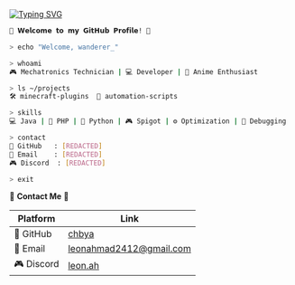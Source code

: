 <a href="https://git.io/typing-svg">
  <img src="https://readme-typing-svg.demolab.com?font=Noto+Sans+JP&size=25&pause=1000&color=E91E63&center=true&width=500&height=70&lines=ようこそ+私の+GitHub+プロフィール+へ！;お楽しみください+٩(◕‿◕｡)۶;ここに+いる+のは+なぜ？;私を+傷つけないで+ください+;そんな風に+私を+見ないで+;私は+変じゃない...+あなたは+変です+;お願いだから+去って+ください+;もう+帰る+時間です" alt="Typing SVG" />
</a>
</a>

```bash
🌸 𝗪𝗲𝗹𝗰𝗼𝗺𝗲 𝘁𝗼 𝗺𝘆 𝗚𝗶𝘁𝗛𝘂𝗯 𝗣𝗿𝗼𝗳𝗶𝗹𝗲! 🌸

> echo "Welcome, wanderer_"

> whoami
🎮 Mechatronics Technician | 💻 Developer | 🌸 Anime Enthusiast

> ls ~/projects
🛠️ minecraft-plugins  🤖 automation-scripts

> skills
💻 Java | 🐘 PHP | 🐍 Python | 🎮 Spigot | ⚙️ Optimization | 🐛 Debugging

> contact
📂 GitHub   : [REDACTED]
📧 Email    : [REDACTED]
🎮 Discord  : [REDACTED]

> exit
```

📁 **Contact Me** 📁

| **Platform** | **Link**                              |
|--------------|---------------------------------------|
| 🌸 GitHub    | [chbya](https://github.com/chbya)     |
| 📧 Email     | [leonahmad2412@gmail.com](mailto:leonahmad2412@gmail.com) |
| 🎮 Discord   | [leon.ah](https://discord.com/users/leon.ah) |

